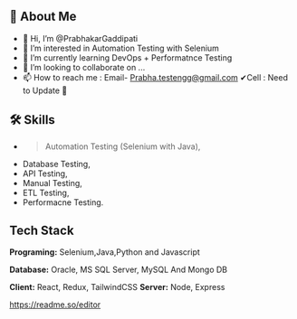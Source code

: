 ## 🚀 About Me
- 👋 Hi, I’m @PrabhakarGaddipati
- 👀 I’m interested in Automation Testing with Selenium 
- 🌱 I’m currently learning DevOps + Performatnce Testing
- 💞️ I’m looking to collaborate on ...
- 📫 How to reach me : Email- Prabha.testengg@gmail.com ✔Cell : Need to Update 🙌

## 🛠 Skills
- > Automation Testing (Selenium with Java),
- Database Testing,
- API Testing,
- Manual Testing,
- ETL Testing,
- Performacne Testing.

## Tech Stack
**Programing:** Selenium,Java,Python and Javascript

**Database:** Oracle, MS SQL Server, MySQL And Mongo DB


**Client:** React, Redux, TailwindCSS
**Server:** Node, Express
<!---
PrabhakarGaddipati/PrabhakarGaddipati is a ✨ special ✨ repository because its `README.md` (this file) appears on your GitHub profile.
You can click the Preview link to take a look at your changes.
--->
https://readme.so/editor
